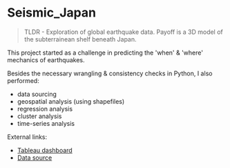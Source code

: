 # Seismic_Japan

> TLDR - Exploration of global earthquake data. Payoff is a 3D model of the subterrainean shelf beneath Japan.


This project started as a challenge in predicting the 'when' & 'where' mechanics of earthquakes. 

Besides the necessary wrangling & consistency checks in Python, I also performed:
  * data sourcing
  * geospatial analysis (using shapefiles)
  * regression analysis
  * cluster analysis
  * time-series analysis


External links:
 * [Tableau dashboard](https://public.tableau.com/views/EarthlyJapan/SeismicDashboard?:language=en-US&:display_count=n&:origin=viz_share_link)
 * [Data source](https://www.kaggle.com/usgs/earthquake-database)
